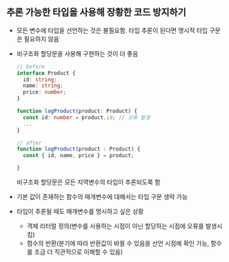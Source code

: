 ## 추론 가능한 타입을 사용해 장황한 코드 방지하기

- 모든 변수에 타입을 선언하는 것은 불필요함. 타입 추론이 된다면 명시적 타입 구문은 필요하지 않음
- 비구조화 할당문을 사용해 구현하는 것이 더 좋음

  ```typescript
  // before
  interface Product {
    id: string;
    name: string;
    price: number;
  }

  function logProduct(product: Product) {
    const id: number = product.id; // 오류 발생
    ...
  }

  // after
  function logProduct(product : Product) {
    const { id, name, price } = product;

  }
  ```

  비구조화 할당문은 모든 지역변수의 타입이 추론되도록 함

- 기본 값이 존재하는 함수의 매개변수에 대해서는 타입 구문 생략 가능
- 타입이 추론될 때도 매개변수를 명시하고 싶은 상황
  - 객체 리터럴 정의(변수를 사용하는 시점이 아닌 할당하는 시점에 오류를 발생시킴)
  - 함수의 반환(분기에 따라 반환값이 바뀔 수 있음을 선언 시점에 확인 가능, 함수를 조금 더 직관적으로 이해할 수 있음)

